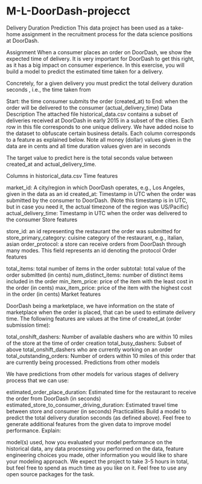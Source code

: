 # M-L-DoorDash-projecct
Delivery Duration Prediction
This data project has been used as a take-home assignment in the recruitment process for the data science positions at DoorDash.

Assignment
When a consumer places an order on DoorDash, we show the expected time of delivery. It is very important for DoorDash to get this right, as it has a big impact on consumer experience. In this exercise, you will build a model to predict the estimated time taken for a delivery.

Concretely, for a given delivery you must predict the total delivery duration seconds , i.e., the time taken from

Start: the time consumer submits the order (created_at) to
End: when the order will be delivered to the consumer (actual_delivery_time)
Data Description
The attached file historical_data.csv contains a subset of deliveries received at DoorDash in early 2015 in a subset of the cities. Each row in this file corresponds to one unique delivery. We have added noise to the dataset to obfuscate certain business details. Each column corresponds to a feature as explained below. Note all money (dollar) values given in the data are in cents and all time duration values given are in seconds

The target value to predict here is the total seconds value between created_at and actual_delivery_time.

Columns in historical_data.csv
Time features

market_id: A city/region in which DoorDash operates, e.g., Los Angeles, given in the data as an id
created_at: Timestamp in UTC when the order was submitted by the consumer to DoorDash. (Note this timestamp is in UTC, but in case you need it, the actual timezone of the region was US/Pacific)
actual_delivery_time: Timestamp in UTC when the order was delivered to the consumer
Store features

store_id: an id representing the restaurant the order was submitted for
store_primary_category: cuisine category of the restaurant, e.g., italian, asian
order_protocol: a store can receive orders from DoorDash through many modes. This field represents an id denoting the protocol
Order features

total_items: total number of items in the order
subtotal: total value of the order submitted (in cents)
num_distinct_items: number of distinct items included in the order
min_item_price: price of the item with the least cost in the order (in cents)
max_item_price: price of the item with the highest cost in the order (in cents)
Market features

DoorDash being a marketplace, we have information on the state of marketplace when the order is placed, that can be used to estimate delivery time. The following features are values at the time of created_at (order submission time):

total_onshift_dashers: Number of available dashers who are within 10 miles of the store at the time of order creation
total_busy_dashers: Subset of above total_onshift_dashers who are currently working on an order
total_outstanding_orders: Number of orders within 10 miles of this order that are currently being processed.
Predictions from other models

We have predictions from other models for various stages of delivery process that we can use:

estimated_order_place_duration: Estimated time for the restaurant to receive the order from DoorDash (in seconds)
estimated_store_to_consumer_driving_duration: Estimated travel time between store and consumer (in seconds)
Practicalities
Build a model to predict the total delivery duration seconds (as defined above). Feel free to generate additional features from the given data to improve model performance. Explain:

model(s) used,
how you evaluated your model performance on the historical data,
any data processing you performed on the data,
feature engineering choices you made,
other information you would like to share your modeling approach.
We expect the project to take 3-5 hours in total, but feel free to spend as much time as you like on it. Feel free to use any open source packages for the task.

